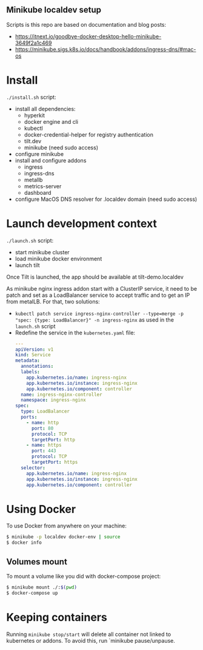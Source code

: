 Minikube localdev setup
---

Scripts is this repo are based on documentation and blog posts:
- https://itnext.io/goodbye-docker-desktop-hello-minikube-3649f2a1c469
- https://minikube.sigs.k8s.io/docs/handbook/addons/ingress-dns/#mac-os

# Install
`./install.sh` script:
- install all dependencies:
  - hyperkit
  - docker engine and cli
  - kubectl
  - docker-credential-helper for registry authentication
  - tilt.dev
  - minikube (need sudo access)
- configure minikube
- install and configure addons
  - ingress
  - ingress-dns
  - metallb
  - metrics-server
  - dashboard
- configure MacOS DNS resolver for .localdev domain (need sudo access)

# Launch development context
`./launch.sh` script:
- start minikube cluster
- load minikube docker environment
- launch tilt

Once Tilt is launched, the app should be available at tilt-demo.localdev

As minikube nginx ingress addon start with a ClusterIP service, it need to be patch and set as a LoadBalancer service to accept traffic and to get an IP from metalLB. For that, two solutions:
- `kubectl patch service ingress-nginx-controller --type=merge -p "spec: {type: LoadBalancer}" -n ingress-nginx` as used in the `launch.sh` script
- Redefine the service in the `kubernetes.yaml` file:
  ```yaml
  ---
  apiVersion: v1
  kind: Service
  metadata:
    annotations:
    labels:
      app.kubernetes.io/name: ingress-nginx
      app.kubernetes.io/instance: ingress-nginx
      app.kubernetes.io/component: controller
    name: ingress-nginx-controller
    namespace: ingress-nginx
  spec:
    type: LoadBalancer
    ports:
      - name: http
        port: 80
        protocol: TCP
        targetPort: http
      - name: https
        port: 443
        protocol: TCP
        targetPort: https
    selector:
      app.kubernetes.io/name: ingress-nginx
      app.kubernetes.io/instance: ingress-nginx
      app.kubernetes.io/component: controller
    ```

# Using Docker
To use Docker from anywhere on your machine:
```bash
$ minikube -p localdev docker-env | source
$ docker info
```
## Volumes mount

To mount a volume like you did with docker-compose project:

```bash
$ minikube mount ./:$(pwd)
$ docker-compose up
```

# Keeping containers

Running `minikube stop/start` will delete all container not linked to kubernetes or addons. To avoid this, run `minikube pause/unpause.